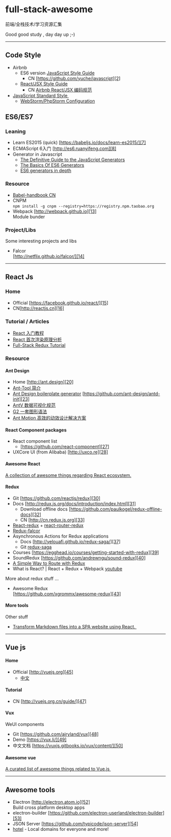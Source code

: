 # full-stack-awesome
前端/全栈技术/学习资源汇集

Good good study , day day up ;-)

---- 
## Code Style

- Airbnb
	-  ES6 version [JavaScript Style Guide][1]
		- CN [https://github.com/yuche/javascript][2]
	- [React/JSX Style Guide][3] 
		- CN  [Airbnb React/JSX 编码规范][4]
- [JavaScript Standard Style ][5]
	- [WebStorm/PhpStorm Configuration][6]

## ES6/ES7
### Leaning 
- Learn ES2015 (quick) [https://babeljs.io/docs/learn-es2015/][7]
- ECMAScript 6入门 [http://es6.ruanyifeng.com][8]
- Generator in Javascript
	- [The Definitive Guide to the JavaScript Generators][9]
	- [The Basics Of ES6 Generators][10]
	- [ES6 generators in depth][11]

### Resource

- [Babel-handbook CN][12] 
- CNPM  
	`npm install -g cnpm --registry=https://registry.npm.taobao.org`
- Webpack [http://webpack.github.io][13]  
	Module bunder

### Project/Libs

Some interesting projects and libs
- Falcor  
	[http://netflix.github.io/falcor/][14]

---- 
## React Js

### Home
- Official  [https://facebook.github.io/react/][15]
- CN[http://reactjs.cn][16]

### Tutorial / Articles
- [React 入门教程][17]
- [React 首次渲染原理分析][18] 
- [Full-Stack Redux Tutorial][19] 

### Resource
#### Ant Design
- Home [http://ant.design][20]
- [Ant-Tool 简介][21] 
- [Ant Design boilerplate generator][22]  [https://github.com/ant-design/antd-init][23]
- [AntV 数据可视化规范][24]
- [G2 一套图形语法][25] 
- [Ant Motion 高效的动效设计解决方案][26]  

#### React Component packages
- React component list
	- [https://github.com/react-component][27]
- UXCore UI (from Alibaba) [http://uxco.re][28]

#### Awesome React

[A collection of awesome things regarding React ecosystem.][29]

####  Redux
- Git [https://github.com/reactjs/redux][30]
- Docs [http://redux.js.org/docs/introduction/index.html][31]
	- Download offline docs  [https://github.com/paulkogel/redux-offline-docs][32]
	- CN [http://cn.redux.js.org][33]
- [React-redux][34] + [react-router-redux][35]
- [Redux-falcor][36]
- Asynchronous Actions for Redux applications
	- Docs [http://yelouafi.github.io/redux-saga/][37]
	- Git [redux-saga][38]
- Courses [https://egghead.io/courses/getting-started-with-redux][39]
- SoundRedux [https://github.com/andrewngu/sound-redux][40]
- [A Simple Way to Route with Redux][41]
- What is React? | React + Redux + Webpack  [youtube][42] 

More about redux stuff …

- Awesome Redux   
	[https://github.com/xgrommx/awesome-redux][43]


#### More tools

Other stuff
-  [Transform Markdown files into a SPA website using React. ][44]

---- 

## Vue js

#### Home
- Official [http://vuejs.org][45]
	- [中文][46]

#### Tutorial

- CN [http://vuejs.org.cn/guide/][47]

#### Vux 
  
WeUI components
- Git [https://github.com/airyland/vux][48]
- Demo [https://vux.li/][49]
- 中文文档 [https://vuxjs.gitbooks.io/vux/content/][50]

####  Awesome vue 

[A curated list of awesome things related to Vue.js ][51]


---- 

## Awesome tools

- Electron [http://electron.atom.io][52]  
	Build cross platform desktop apps
- electron-builder [https://github.com/electron-userland/electron-builder][53]
- JSON Server [https://github.com/typicode/json-server][54]
- [hotel][55] - Local domains for everyone and more!



[1]:	https://github.com/airbnb/javascript
[2]:	https://github.com/yuche/javascript
[3]:	https://github.com/airbnb/javascript/tree/master/react
[4]:	https://github.com/JasonBoy/javascript/tree/master/react
[5]:	http://standardjs.com
[6]:	https://github.com/feross/standard/blob/master/docs/webstorm.md
[7]:	https://babeljs.io/docs/learn-es2015/
[8]:	http://es6.ruanyifeng.com
[9]:	http://gajus.com/blog/2/the-definitive-guide-to-the-javascript-generators "The Definitive Guide to the JavaScript Generators"
[10]:	https://davidwalsh.name/es6-generators "The Basics Of ES6 Generators"
[11]:	http://www.2ality.com/2015/03/es6-generators.html "ES6 generators in depth"
[12]:	https://github.com/thejameskyle/babel-handbook/blob/master/translations/zh-Hans/user-handbook.md
[13]:	http://webpack.github.io
[14]:	http://netflix.github.io/falcor/
[15]:	https://facebook.github.io/react/
[16]:	http://reactjs.cn
[17]:	https://www.gitbook.com/book/hulufei/react-tutorial/details
[18]:	http://purplebamboo.github.io/2015/09/15/reactjs_source_analyze_part_one/
[19]:	http://teropa.info/blog/2015/09/10/full-stack-redux-tutorial.html
[20]:	http://ant.design
[21]:	http://ant-tool.github.io/quick-start.html
[22]:	https://github.com/ant-design/antd-init
[23]:	https://github.com/ant-design/antd-init
[24]:	https://antv.alipay.com
[25]:	https://g2.alipay.com
[26]:	[http://motion.ant.design/]
[27]:	https://github.com/react-component
[28]:	http://uxco.re
[29]:	https://github.com/enaqx/awesome-react
[30]:	https://github.com/reactjs/redux
[31]:	http://redux.js.org/docs/introduction/index.html
[32]:	https://github.com/paulkogel/redux-offline-docs
[33]:	http://cn.redux.js.org
[34]:	https://github.com/gaearon/react-redux
[35]:	https://github.com/reactjs/react-router-redux
[36]:	https://github.com/ekosz/redux-falcor
[37]:	http://yelouafi.github.io/redux-saga/
[38]:	https://github.com/yelouafi/redux-saga
[39]:	https://egghead.io/courses/getting-started-with-redux
[40]:	https://github.com/andrewngu/sound-redux
[41]:	http://jlongster.com/A-Simple-Way-to-Route-with-Redux
[42]:	https://www.youtube.com/watch?v=fZKaq623y38&list=PLQDnxXqV213JJFtDaG0aE9vqvp6Wm7nBg
[43]:	https://github.com/xgrommx/awesome-redux
[44]:	https://github.com/benjycui/bisheng
[45]:	http://vuejs.org
[46]:	http://vuejs.org.cn/ "中文"
[47]:	http://vuejs.org.cn/guide/
[48]:	https://github.com/airyland/vux
[49]:	https://vux.li/#!/
[50]:	https://vuxjs.gitbooks.io/vux/content/
[51]:	https://github.com/vuejs/awesome-vue
[52]:	http://electron.atom.io
[53]:	https://github.com/electron-userland/electron-builder
[54]:	https://github.com/typicode/json-server
[55]:	https://github.com/typicode/hotel
